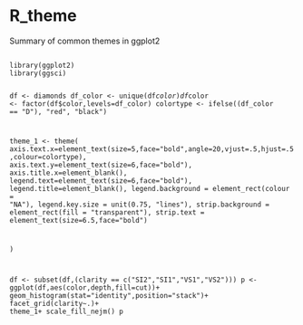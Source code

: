 # R_theme
Summary of common themes in ggplot2

<code>
library(ggplot2)
library(ggsci)

df <- diamonds
df_color <- unique(df$color)
df$color <- factor(df$color,levels=df_color)
colortype <- ifelse((df_color == "D"), "red", "black")

theme_1 <- 
  theme(
    axis.text.x=element_text(size=5,face="bold",angle=20,vjust=.5,hjust=.5,colour=colortype),
    axis.text.y=element_text(size=6,face="bold"),
    axis.title.x=element_blank(),
    legend.text=element_text(size=6,face="bold"),
    legend.title=element_blank(),
    legend.background = element_rect(colour = "NA"),
    legend.key.size = unit(0.75, "lines"),
    strip.background = element_rect(fill = "transparent"),
    strip.text = element_text(size=6.5,face="bold")
    
  )

df <- subset(df,(clarity == c("SI2","SI1","VS1","VS2")))
p <-  ggplot(df,aes(color,depth,fill=cut))+
      geom_histogram(stat="identity",position="stack")+
      facet_grid(clarity~.)+
      theme_1+
      scale_fill_nejm()
p
</code>

  
  
